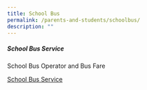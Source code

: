 ```yaml
---
title: School Bus
permalink: /parents-and-students/schoolbus/
description: ""
---
```

##### School Bus Service

School Bus Operator and Bus Fare
 
 [School Bus Service](/files/school%20bus%20service%201.pdf)